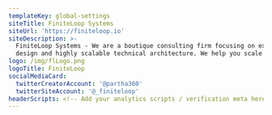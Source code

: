 ```yaml
---
templateKey: global-settings
siteTitle: FiniteLoop Systems
siteUrl: 'https://finiteloop.io'
siteDescription: >-
  FiniteLoop Systems - We are a boutique consulting firm focusing on experience
  design and highly scalable technical architecture. We help you scale
logo: /img/flLogo.png
logoTitle: FiniteLoop
socialMediaCard:
  twitterCreatorAccount: '@partha360'
  twitterSiteAccount: '@_finiteloop'
headerScripts: <!-- Add your analytics scripts / verification meta here -->
---
```


